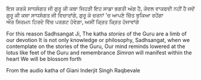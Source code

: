 ਇਸ ਕਰਕੇ ਸਾਧਸੰਗਤ ਜੀ
ਗੁਰੂ ਕੀ ਕਥਾ ਜਿਹੜੀ ਇਹ ਸਾਡਾ ਭਗਤੀ ਅੰਗ ਹੈ, 
ਕੇਵਲ ਵਾਕਫਵੀ ਨਹੀਂ ਹੈ
ਜਦੋਂ ਗੁਰੂ ਕੀ ਕਥਾ ਸਾਧਸੰਗਤ ਜੀ ਵਿਚਾਰਾਂਗੇ, 
ਗੁਰੂ ਕੇ ਚਰਨਾਂ 'ਚ ਆਪਣੇ ਚਿੱਤ ਝੁਕਿਆ ਰਹੇਂਗਾ   
ਔਰ ਸਿਰਮਨ ਹਿਰਦੇ ਵਿੱਚ ਪਰਗਟ ਹੋਵੇਗਾ, ਅਸੀਂ ਕ੍ਰਿਤ ਕ੍ਰਿਤ ਹੋਜਾਵਾਂਗੇ

For this reason Sadhsangat Ji,
The katha *stories* of the Guru are a limb of our devotion
It is not only knowledge or philosophy,
Sadhsangat, when we contemplate on the stories of the Guru, 
Our mind reminds lowered at the lotus like feet of the  Guru 
and remembrance *Simran* will manifest within the heart
We will be blossom forth 

From the audio katha of Giani Inderjit Singh Raqbevale 